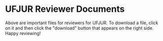 # UFJUR Reviewer Documents
Above are important files for reviewers for UFJUR. To download a file, click on it and then click the "download" button that appears on the right side. Happy reviewing!
